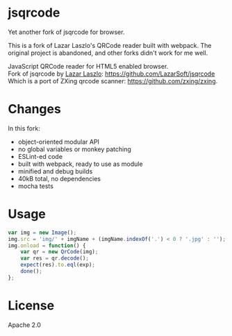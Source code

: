 # jsqrcode

Yet another fork of jsqrcode for browser.

This is a fork of Lazar Laszlo's QRCode reader built with webpack. The original project is abandoned,
  and other forks didn't work for me well.

JavaScript QRCode reader for HTML5 enabled browser.  
Fork of jsqrcode by [Lazar Laszlo](http://lazarsoft.info): https://github.com/LazarSoft/jsqrcode  
Which is a port of ZXing qrcode scanner: https://github.com/zxing/zxing.

# Changes

In this fork:

- object-oriented modular API
- no global variables or monkey patching
- ESLint-ed code
- built with webpack, ready to use as module
- minified and debug builds
- 40kB total, no dependencies
- mocha tests

# Usage

```javascript
var img = new Image();
img.src = 'img/' + imgName + (imgName.indexOf('.') < 0 ? '.jpg' : '');
img.onload = function() {
    var qr = new QrCode(img);
    var res = qr.decode();
    expect(res).to.eql(exp);
    done();
};
```

# License

Apache 2.0
